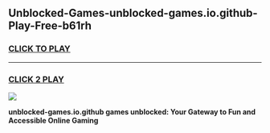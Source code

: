 
## Unblocked-Games-unblocked-games.io.github-Play-Free-b61rh
<h3>
<a href="https://premium76.site?title=unblocked-games.io.github&ref=18A1">CLICK TO PLAY</a></h3>
<hr>

<h3>
<a href="https://premium76.site?title=unblocked-games.io.github&ref=18A1">CLICK 2 PLAY</a>
  
</h3>

<a href="https://premium76.site?title=unblocked-games.io.github&ref=18A1"><img src="https://clearcache.store/games.png"></a>


**unblocked-games.io.github games unblocked: Your Gateway to Fun and Accessible Online Gaming**
